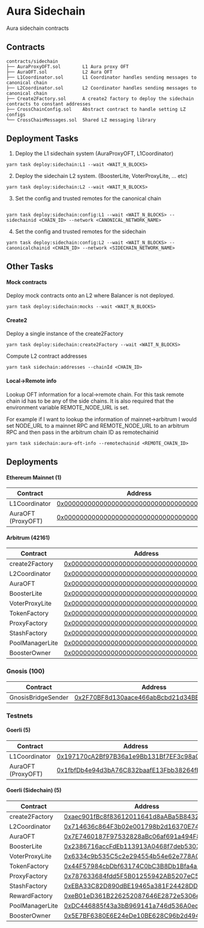 # Aura Sidechain

Aura sidechain contracts

## Contracts

```
contracts/sidechain
├── AuraProxyOFT.sol        L1 Aura proxy OFT
├── AuraOFT.sol             L2 Aura OFT
├── L1Coordinator.sol       L1 Coordinator handles sending messages to canonical chain
├── L2Coordinator.sol       L2 Coordinator handles sending messages to canonical chain
├── Create2Factory.sol      A create2 factory to deploy the sidechain contracts to constant addresses
├── CrossChainConfig.sol    Abstract contract to handle setting LZ configs
└── CrossChainMessages.sol  Shared LZ messaging library
```

## Deployment Tasks

1. Deploy the L1 sidechain system (AuraProxyOFT, L1Coordinator)

```
yarn task deploy:sidechain:L1 --wait <WAIT_N_BLOCKS>
```

2. Deploy the sidechain L2 system. (BoosterLite, VoterProxyLite, ... etc)

```
yarn task deploy:sidechain:L2 --wait <WAIT_N_BLOCKS>
```

3. Set the config and trusted remotes for the canonical chain

```

yarn task deploy:sidechain:config:L1 --wait <WAIT_N_BLOCKS> --sidechainid <CHAIN_ID> --network <CANONICAL_NETWORK_NAME>

```

4. Set the config and trusted remotes for the sidechain

```
yarn task deploy:sidechain:config:L2 --wait <WAIT_N_BLOCKS> --canonicalchainid <CHAIN_ID> --network <SIDECHAIN_NETWORK_NAME>
```

## Other Tasks

#### Mock contracts

Deploy mock contracts onto an L2 where Balancer is not deployed.

```
yarn task deploy:sidechain:mocks --wait <WAIT_N_BLOCKS>
```

#### Create2

Deploy a single instance of the create2Factory

```
yarn task deploy:sidechain:create2Factory --wait <WAIT_N_BLOCKS>
```

Compute L2 contract addresses

```
yarn task sidechain:addresses --chainId <CHAIN_ID>
```

#### Local->Remote info

Lookup OFT information for a local->remote chain. For this task remote chain id has to be any of the side chains.
It is also required that the environment variable REMOTE_NODE_URL is set.

For example if I want to lookup the information of mainnet->arbitrum I would set NODE_URL to a mainnet RPC and
REMOTE_NODE_URL to an arbitrum RPC and then pass in the arbitrum chain ID as remotechainid

```
yarn task sidechain:aura-oft-info --remotechainid <REMOTE_CHAIN_ID>
```

## Deployments

#### Ethereum Mainnet (1)

| Contract           | Address                                                                                                               |
| ------------------ | --------------------------------------------------------------------------------------------------------------------- |
| L1Coordinator      | [0x0000000000000000000000000000000000000000](https://etherscan.io/address/)                                           |
| AuraOFT (ProxyOFT) | [0x0000000000000000000000000000000000000000](https://etherscan.io/address/0x2da25f5B2ba3aa776Bdda0bfAA33900F8195c8F3) |

#### Arbitrum (42161)

| Contract        | Address                                                                    |
| --------------- | -------------------------------------------------------------------------- |
| create2Factory  | [0x0000000000000000000000000000000000000000](https://arbiscan.io/address/) |
| L2Coordinator   | [0x0000000000000000000000000000000000000000](https://arbiscan.io/address/) |
| AuraOFT         | [0x0000000000000000000000000000000000000000](https://arbiscan.io/address/) |
| BoosterLite     | [0x0000000000000000000000000000000000000000](https://arbiscan.io/address/) |
| VoterProxyLite  | [0x0000000000000000000000000000000000000000](https://arbiscan.io/address/) |
| TokenFactory    | [0x0000000000000000000000000000000000000000](https://arbiscan.io/address/) |
| ProxyFactory    | [0x0000000000000000000000000000000000000000](https://arbiscan.io/address/) |
| StashFactory    | [0x0000000000000000000000000000000000000000](https://arbiscan.io/address/) |
| PoolManagerLite | [0x0000000000000000000000000000000000000000](https://arbiscan.io/address/) |
| BoosterOwner    | [0x0000000000000000000000000000000000000000](https://arbiscan.io/address/) |

### Gnosis (100)

| Contract           | Address                                                                                                                |
| ------------------ | ---------------------------------------------------------------------------------------------------------------------- |
| GnosisBridgeSender | [0x2F70BF8d130aace466abBcbd21d34BB1A6a12c5d](https://gnosisscan.io/address/0x2F70BF8d130aace466abBcbd21d34BB1A6a12c5d) |

### Testnets

#### Goerli (5)

| Contract           | Address                                                                                                                      |
| ------------------ | ---------------------------------------------------------------------------------------------------------------------------- |
| L1Coordinator      | [0x197170cA2Bf97B36a1e9Bb131Bf7EF3c98a06d1b](https://goerli.etherscan.io/address/0x197170cA2Bf97B36a1e9Bb131Bf7EF3c98a06d1b) |
| AuraOFT (ProxyOFT) | [0x1fbfDb4e94d3bA76C832baafE13Fbb38264fBAfF](https://goerli.etherscan.io/address/0x1fbfDb4e94d3bA76C832baafE13Fbb38264fBAfF) |

#### Goerli (Sidechain) (5)

| Contract        | Address                                                                                                                      |
| --------------- | ---------------------------------------------------------------------------------------------------------------------------- |
| create2Factory  | [0xaec901fBc8f83612011641d8aABa5B8432Dc228c](https://goerli.etherscan.io/address/0xaec901fBc8f83612011641d8aABa5B8432Dc228c) |
| L2Coordinator   | [0x714636c864F3b02e001798b2d16370E74E4379e4](https://goerli.etherscan.io/address/0x714636c864F3b02e001798b2d16370E74E4379e4) |
| AuraOFT         | [0x7E7460187F97532828aBc06af691a494F82Cf7f2](https://goerli.etherscan.io/address/0x7E7460187F97532828aBc06af691a494F82Cf7f2) |
| BoosterLite     | [0x2386716accFdEb113913A0468f7deb5303679A60](https://goerli.etherscan.io/address/0x2386716accFdEb113913A0468f7deb5303679A60) |
| VoterProxyLite  | [0x6334c9b535C5c2e294554b54e62e778A040f8b43](https://goerli.etherscan.io/address/0x6334c9b535C5c2e294554b54e62e778A040f8b43) |
| TokenFactory    | [0x44F57984cbDbf63174C0bC3B8Db1Bfa4a1e20609](https://goerli.etherscan.io/address/0x44F57984cbDbf63174C0bC3B8Db1Bfa4a1e20609) |
| ProxyFactory    | [0x787633684fdd5F5B01255942AB5207eC5700375e](https://goerli.etherscan.io/address/0x787633684fdd5F5B01255942AB5207eC5700375e) |
| StashFactory    | [0xEBA33C82D890dBE19465a381F24428DDD1A62b59](https://goerli.etherscan.io/address/0xEBA33C82D890dBE19465a381F24428DDD1A62b59) |
| RewardFactory   | [0xeB01eD361B226252087646E2872e5306e82b314A](https://goerli.etherscan.io/address/0xeB01eD361B226252087646E2872e5306e82b314A) |
| PoolManagerLite | [0xDC446885f43a3bB969141a746d536A0edf34b8De](https://goerli.etherscan.io/address/0xDC446885f43a3bB969141a746d536A0edf34b8De) |
| BoosterOwner    | [0x5E7BF6380E6E24eDe10BE628C96b2d4943464149](https://goerli.etherscan.io/address/0x5E7BF6380E6E24eDe10BE628C96b2d4943464149) |
